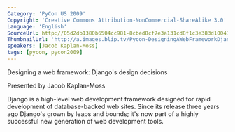 ```yaml
---
Category: 'PyCon US 2009'
Copyright: 'Creative Commons Attribution-NonCommercial-ShareAlike 3.0'
Language: 'English'
SourceUrl: http://05d2db1380b6504cc981-8cbed8cf7e3a131cd8f1c3e383d10041.r93.cf2.rackcdn.com/pycon-us-2009/225_pycon-2009-designing-a-web-framework-django-s-design-decisions-75.mp4
ThumbnailUrl: 'http://a.images.blip.tv/Pycon-DesigningAWebFrameworkDjangosDesignDecisions895-36.jpg'
speakers: [Jacob Kaplan-Moss]
tags: [pycon, pycon2009]
---
```

Designing a web framework: Django's design decisions

  
Presented by Jacob Kaplan-Moss

  
Django is a high-level web development framework designed for rapid
development of database-backed web sites. Since its release three years ago
Django's grown by leaps and bounds; it's now part of a highly successful new
generation of web development tools.

